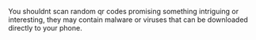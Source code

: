 You shouldnt scan random qr codes promising something intriguing or interesting, they may contain malware or viruses that can be downloaded directly to your phone.

